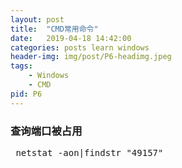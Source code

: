 ```yaml
---
layout: post
title:  "CMD常用命令"
date:   2019-04-18 14:42:00
categories: posts learn windows
header-img: img/post/P6-headimg.jpeg
tags:
    - Windows
    - CMD
pid: P6
---
```


### 查询端口被占用
<pre class="prettyprint">
 netstat -aon|findstr "49157"
</pre>